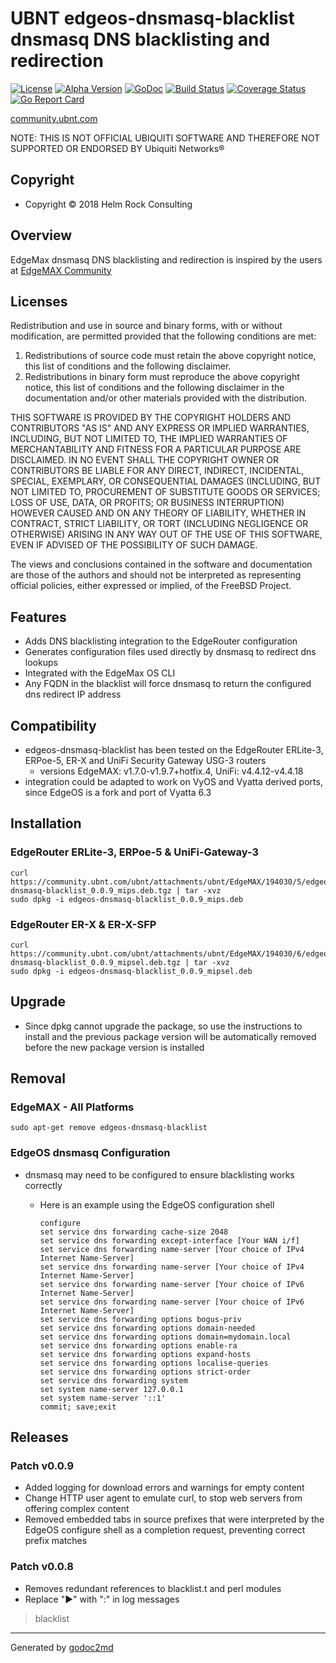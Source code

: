 # UBNT edgeos-dnsmasq-blacklist dnsmasq DNS blacklisting and redirection

[![License](https://img.shields.io/badge/license-BSD-blue.svg)](https://github.com/britannic/blacklist/blob/master/LICENSE.txt) [![Alpha  Version](https://img.shields.io/badge/version-v0.0.9-green.svg)](https://github.com/britannic/blacklist) [![GoDoc](https://godoc.org/github.com/britannic/blacklist?status.svg)](https://godoc.org/github.com/britannic/blacklist) [![Build Status](https://travis-ci.org/britannic/blacklist.svg?branch=master)](https://travis-ci.org/britannic/blacklist) [![Coverage Status](https://coveralls.io/repos/github/britannic/blacklist/badge.svg?branch=master)](https://coveralls.io/github/britannic/blacklist?branch=master) [![Go Report Card](https://goreportcard.com/badge/gojp/goreportcard)](https://goreportcard.com/report/github.com/britannic/blacklist)

[community.ubnt.com](https://community.ubnt.com/t5/EdgeMAX/Self-Installer-to-configure-Ad-Server-and-Blacklist-Blocking/td-p/1337892)

NOTE: THIS IS NOT OFFICIAL UBIQUITI SOFTWARE AND THEREFORE NOT SUPPORTED OR ENDORSED BY Ubiquiti Networks®

## Copyright

* Copyright © 2018 Helm Rock Consulting

## Overview

EdgeMax dnsmasq DNS blacklisting and redirection is inspired by the users at [EdgeMAX Community](https://community.ubnt.com/t5/EdgeMAX/bd-p/EdgeMAX)

## Licenses

Redistribution and use in source and binary forms, with or without
modification, are permitted provided that the following conditions are met:

1. Redistributions of source code must retain the above copyright notice, this
   list of conditions and the following disclaimer.
1. Redistributions in binary form must reproduce the above copyright notice,
   this list of conditions and the following disclaimer in the documentation
   and/or other materials provided with the distribution.

THIS SOFTWARE IS PROVIDED BY THE COPYRIGHT HOLDERS AND CONTRIBUTORS "AS IS" AND
ANY EXPRESS OR IMPLIED WARRANTIES, INCLUDING, BUT NOT LIMITED TO, THE IMPLIED
WARRANTIES OF MERCHANTABILITY AND FITNESS FOR A PARTICULAR PURPOSE ARE
DISCLAIMED. IN NO EVENT SHALL THE COPYRIGHT OWNER OR CONTRIBUTORS BE LIABLE FOR
ANY DIRECT, INDIRECT, INCIDENTAL, SPECIAL, EXEMPLARY, OR CONSEQUENTIAL DAMAGES
(INCLUDING, BUT NOT LIMITED TO, PROCUREMENT OF SUBSTITUTE GOODS OR SERVICES;
LOSS OF USE, DATA, OR PROFITS; OR BUSINESS INTERRUPTION) HOWEVER CAUSED AND
ON ANY THEORY OF LIABILITY, WHETHER IN CONTRACT, STRICT LIABILITY, OR TORT
(INCLUDING NEGLIGENCE OR OTHERWISE) ARISING IN ANY WAY OUT OF THE USE OF THIS
SOFTWARE, EVEN IF ADVISED OF THE POSSIBILITY OF SUCH DAMAGE.

The views and conclusions contained in the software and documentation are those
of the authors and should not be interpreted as representing official policies,
either expressed or implied, of the FreeBSD Project.

## Features

* Adds DNS blacklisting integration to the EdgeRouter configuration
* Generates configuration files used directly by dnsmasq to redirect dns lookups
* Integrated with the EdgeMax OS CLI
* Any FQDN in the blacklist will force dnsmasq to return the configured dns redirect IP address

## Compatibility

* edgeos-dnsmasq-blacklist has been tested on the EdgeRouter ERLite-3, ERPoe-5, ER-X and UniFi Security Gateway USG-3 routers
  * versions EdgeMAX: v1.7.0-v1.9.7+hotfix.4, UniFi: v4.4.12-v4.4.18
* integration could be adapted to work on VyOS and Vyatta derived ports, since  EdgeOS is a fork and port of Vyatta 6.3

## Installation

### EdgeRouter ERLite-3, ERPoe-5 & UniFi-Gateway-3

    curl https://community.ubnt.com/ubnt/attachments/ubnt/EdgeMAX/194030/5/edgeos-dnsmasq-blacklist_0.0.9_mips.deb.tgz | tar -xvz
    sudo dpkg -i edgeos-dnsmasq-blacklist_0.0.9_mips.deb

### EdgeRouter ER-X & ER-X-SFP

    curl
    https://community.ubnt.com/ubnt/attachments/ubnt/EdgeMAX/194030/6/edgeos-dnsmasq-blacklist_0.0.9_mipsel.deb.tgz | tar -xvz
    sudo dpkg -i edgeos-dnsmasq-blacklist_0.0.9_mipsel.deb

## Upgrade

* Since dpkg cannot upgrade the package, so use the instructions to install and the previous package version will be automatically removed before the new package version is installed

## Removal

### EdgeMAX - All Platforms

    sudo apt-get remove edgeos-dnsmasq-blacklist

### EdgeOS dnsmasq Configuration

* dnsmasq may need to be configured to ensure blacklisting works correctly
  * Here is an example using the EdgeOS configuration shell

        configure
        set service dns forwarding cache-size 2048
        set service dns forwarding except-interface [Your WAN i/f]
        set service dns forwarding name-server [Your choice of IPv4 Internet Name-Server]
        set service dns forwarding name-server [Your choice of IPv4 Internet Name-Server]
        set service dns forwarding name-server [Your choice of IPv6 Internet Name-Server]
        set service dns forwarding name-server [Your choice of IPv6 Internet Name-Server]
        set service dns forwarding options bogus-priv
        set service dns forwarding options domain-needed
        set service dns forwarding options domain=mydomain.local
        set service dns forwarding options enable-ra
        set service dns forwarding options expand-hosts
        set service dns forwarding options localise-queries
        set service dns forwarding options strict-order
        set service dns forwarding system
        set system name-server 127.0.0.1
        set system name-server '::1'
        commit; save;exit

## Releases

### Patch v0.0.9

* Added logging for download errors and warnings for empty content
* Change HTTP user agent to emulate curl, to stop web servers from offering complex content
* Removed embedded tabs in source prefixes that were interpreted by the EdgeOS configure shell as a completion request,  preventing correct prefix matches

### Patch v0.0.8

* Removes redundant references to blacklist.t and perl modules
* Replace "▶" with ":" in log messages


> blacklist





- - -
Generated by [godoc2md](http://godoc.org/github.com/davecheney/godoc2md)

